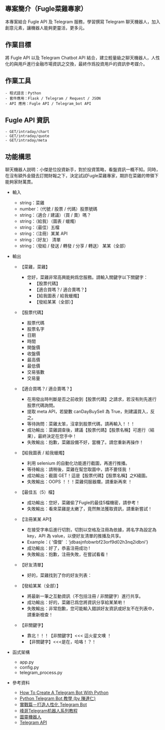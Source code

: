 ## 專案簡介（Fugle菜雞專家）
本專案結合 Fugle API 及 Telegram 服務，學習撰寫 Telegram 聊天機器人，加入創意元素，讓機器人能夠更靈活，更多元。

## 作業目標
將 Fugle API 以及 Telegram Chatbot API 結合，建立輕量級之聊天機器人，人性化的與用戶進行金融市場資訊之交換，最終作爲投資用戶的資訊參考媒介。

## 作業工具
    - 程式語言：Python
    - 套件應用：Flask / Telegram / Request / JSON
    - API 應用：Fugle API / Telegram_bot API 

## Fugle API 資訊
    - GET/intraday/chart
    - GET/intraday/quote
    - GET/intraday/meta

## 功能構思
聊天機器人説明：小傑是位投資新手，對於投資策略，看盤資訊一概不知。同時，在沒有額外金錢去訂閲財報之下，決定試試Fugle菜雞專家，期許在菜雞的帶領下能夠家財萬貫。

- 輸入
    - string：菜雞
    - number：（代號 / 股票 / 代碼）股票號碼
    - string：（適合 / 建議）（買 / 賣）嗎？
    - string：（給我）（圖表 / 蠟燭）
    - string：（最佳）五檔
    - string：（注冊）某某 API
    - string：（好友） 清單
    - string：（發給 / 發送 / 轉發 / 分享 / 轉送） 某某（全部）
- 輸出
    - 【菜雞，菜雞】
        - 您好，菜雞非常高興能夠爲您服務。請輸入關鍵字以下關鍵字：
            - 【股票代碼】
            - 【適合買嗎？/ 適合賣嗎？】
            - 【給我圖表 / 給我蠟燭】
            - 【發給某某（全部）】
            
    - 【股票代碼】
        - 股票代碼
        - 股票名字
        - 日期
        - 時間
        - 開盤價
        - 收盤價
        - 最高價
        - 最低價
        - 交易張數
        - 交易量
        
    - 【適合買嗎？/ 適合賣嗎？】
        - 在用發出時判斷是否之前收到【股票代碼】之請求，若沒有則先進行股票代碼詢問。
        - 提取 meta API，若變數 canDayBuySell 為 True，則建議買入，反之。
        - 等待詢問：菜雞太笨，沒拿到股票代碼，請再輸入！！！
        - 成功輸出：菜雞調查後，建議【股票代碼】【股票名稱】可進行（結果），最終決定在您手中！
        - 失敗輸出：抱歉，菜雞設備不好，當機了。請您重新再操作！
        
    - 【給我圖表 / 給我蠟燭】
        - 利用 selenium 的自動化功能進行截圖，再進行推播。
        - 等待輸出：請稍後，菜雞在幫您取圖中，請不要怪我 ！
        - 成功輸出：截圖 GET！這是【股票代碼】【股票名稱】之K綫圖。
        - 失敗輸出：OOPS ！！！菜雞伺服器爛，請重新再來 ！
        
    - 【最佳五（5）檔】
        - 成功輸出：您好，菜雞偷了Fugle的最佳5檔機密，請參考！
        - 失敗輸出：看來菜雞是太嫩了，竟然無法獲取資訊，請重新嘗試！
        
    - 【注冊某某 API】
        - 在接受字串后進行切割，切割以空格及注冊為依據，將名字為設定為 key，API 為 value，以便好友清單的推播及共享。
        - Example：{ '偉傑' ：‘jdbasjnfobwrbf23orf9d02h3nq2idbni’}
        - 成功輸出：好了，恭喜注冊成功 !
        - 失敗輸出：抱歉，注冊失敗，在嘗試看看！
        
    - 【好友清單】
        - 好的，菜雞找到了你的好友列表：
        
    - 【發給某某（全部）】
        - 將最新一筆之互動資訊（不包括注冊 / 非關鍵字）進行共享。
        - 成功輸出：好的，菜雞已爲您將資訊分享給某某喲！
        - 失敗輸出：非常抱歉，您可能輸入錯誤好友資訊或好友不在列表中，請重新檢查！
        
    - 【非關鍵字】
        - 靠北！！！【非關鍵字】<<< 這火星文噢 ！
        - 【非關鍵字】<<<是在，哈咯！？！

- 函式架構
    - app.py
    - config.py
    - telegram_process.py

- 參考資料
    - [How To Create A Telegram Bot With Python](https://www.youtube.com/watch?v=GWH1XDXfAXQ)
    - [Python Telegram Bot 教學 (by 陳達仁)](https://hackmd.io/@BpUgvpG2TZy_PvDRF1bwvw/HkgaMUc24?type=view)
    - [實戰篇－打造人性化 Telegram Bot](https://medium.com/@zaoldyeck/%E5%AF%A6%E6%88%B0%E7%AF%87-%E6%89%93%E9%80%A0%E4%BA%BA%E6%80%A7%E5%8C%96-telegram-bot-ed9bb5b8a6d9)
    - [峰哥Telegram机器人系列教程](https://www.youtube.com/playlist?list=PL3dZh-p-vVofZ0BOQ4LnPlhJV3sVAQX8h)
    - [圖靈機器人](http://www.turingapi.com/)
    - [Telegram API](https://core.telegram.org/bots/api#sendphoto)
